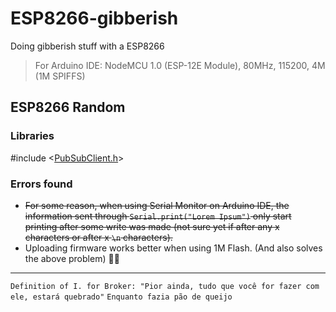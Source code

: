 # ESP8266-gibberish
Doing gibberish stuff with a ESP8266

> For Arduino IDE: NodeMCU 1.0 (ESP-12E Module), 80MHz, 115200, 4M (1M SPIFFS)

## ESP8266 Random

### Libraries

\#include <[PubSubClient.h](https://github.com/knolleary/pubsubclient)>

### Errors found

* ~~For some reason, when using Serial Monitor on Arduino IDE, the information sent through ``Serial.print("Lorem Ipsum")`` only start printing after some write was made (not sure yet if after any x characters or after x ``\n`` characters).~~
* Uploading firmware works better when using 1M Flash. (And also solves the above problem) 🤷‍♂️

---

```Definition of I. for Broker: "Pior ainda, tudo que você for fazer com ele, estará quebrado"```
```Enquanto fazia pão de queijo```
